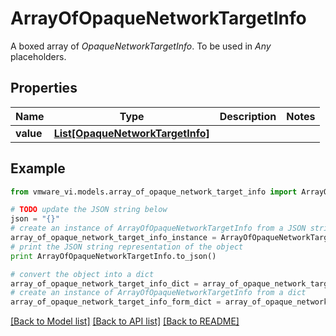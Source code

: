 # ArrayOfOpaqueNetworkTargetInfo

A boxed array of *OpaqueNetworkTargetInfo*. To be used in *Any* placeholders. 

## Properties
Name | Type | Description | Notes
------------ | ------------- | ------------- | -------------
**value** | [**List[OpaqueNetworkTargetInfo]**](OpaqueNetworkTargetInfo.md) |  | 

## Example

```python
from vmware_vi.models.array_of_opaque_network_target_info import ArrayOfOpaqueNetworkTargetInfo

# TODO update the JSON string below
json = "{}"
# create an instance of ArrayOfOpaqueNetworkTargetInfo from a JSON string
array_of_opaque_network_target_info_instance = ArrayOfOpaqueNetworkTargetInfo.from_json(json)
# print the JSON string representation of the object
print ArrayOfOpaqueNetworkTargetInfo.to_json()

# convert the object into a dict
array_of_opaque_network_target_info_dict = array_of_opaque_network_target_info_instance.to_dict()
# create an instance of ArrayOfOpaqueNetworkTargetInfo from a dict
array_of_opaque_network_target_info_form_dict = array_of_opaque_network_target_info.from_dict(array_of_opaque_network_target_info_dict)
```
[[Back to Model list]](../README.md#documentation-for-models) [[Back to API list]](../README.md#documentation-for-api-endpoints) [[Back to README]](../README.md)


